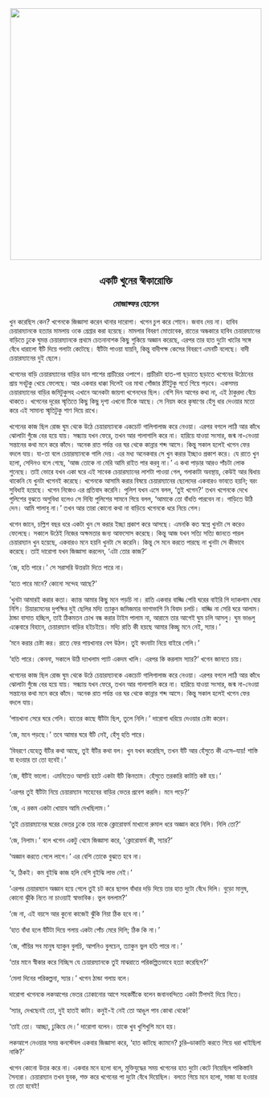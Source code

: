<div align=center> <img align=center src='../images/prothomalo/একটি-খুনের-স্বীকারোক্তি@মোজাফ্ফর-হোসেন' width=500px >

<h2 align=center>একটি খুনের স্বীকারোক্তি</h4><h3 align=center>মোজাফ্ফর হোসেন</h3></div>

খুন করেছিস কেন? খগেনকে জিজ্ঞাসা করেন থানার দারোগা। খগেন চুপ করে শোনে। জবাব দেয় না। হাবিব চেয়ারম্যানকে হত্যার মামলায় ওকে গ্রেপ্তার করা হয়েছে। মামলার বিবরণ মোতাবেক, রাতের অন্ধকারে হাবিব চেয়ারম্যানের বাড়িতে ঢুকে ঘুমন্ত চেয়ারম্যানকে প্রথমে চেতনানাশক কিছু শুকিয়ে অজ্ঞান করেছে, এরপর তার হাত দুটো খাটের সঙ্গে বেঁধে ধারালো বঁটি দিয়ে গলাটা কেটেছে। বঁটিটা পাওয়া যায়নি, কিন্তু বাদীপক্ষ কেসের বিবরণে এমনটি বলেছে। বাদী চেয়ারম্যানের দুই ছেলে।

খগেনের বাড়ি চেয়ারম্যানের বাড়ির ডান পাশের প্রাচীরের ওপাশে। প্রাচীরটা হাত-পা ছড়াতে ছড়াতে খগেনের উঠোনের প্রায় সবটুকু খেয়ে ফেলেছে। আর একবার ধাক্কা দিলেই ওর মাথা গোঁজার ঠাঁইটুকু গর্তে গিয়ে পড়বে। একসময় চেয়ারম্যানের বাড়ির জমিটুকুসহ এখানে অনেকটা জায়গা খগেনদের ছিল। বেশি দিন আগের কথা না, এই ঠাকুরদা বেঁচে থাকতে। খগেনের দূরের স্মৃতিতে কিছু কিছু দৃশ্য এখনো টিকে আছে। সে নিয়ম করে কৃষাণের হেঁসু ধার দেওয়ার মতো করে এই সামান্য স্মৃতিটুকু শাণ দিয়ে রাখে।

খগেনের কাজ ছিল রোজ ঘুম থেকে উঠে চেয়ারম্যানকে একচোট গালিগালাজ করে নেওয়া। এরপর বগলে লাঠি আর কাঁধে ঝোলাটা গুঁজে বের হয়ে যায়। সন্ধ্যায় যখন ফেরে, তখন আর গালাগালি করে না। হারিয়ে যাওয়া সংসার, জন্ম না-নেওয়া সন্তানের কথা মনে করে কাঁদে। অনেক রাত পর্যন্ত ওর ঘর থেকে কান্নার শব্দ আসে। কিন্তু সকাল হলেই খগেন ফের বদলে যায়। যা-তা বলে চেয়ারম্যানকে গালি দেয়। এর মধ্য অনেকবার সে খুন করার ইচ্ছাও প্রকাশ করে। যে রাতে খুন হলো, সেদিনও বলে গেছে, ‘আজ তোকে না মেরি আমি রাইত পার করবু না।’ এ কথা পাড়ার আরও পাঁচটা লোক শুনেছে। তাই ভোরে যখন একা ঘরে এই সাবেক চেয়ারম্যানের লাশটা পাওয়া গেল, গলাকাটা অবস্থায়, কেউই আর দ্বিধায় থাকেনি যে খুনটা খগেনই করেছে। খগেনকে আসামি করার বিষয়ে চেয়ারম্যানের ছেলেদের একবারও ভাবতে হয়নি; বরং সুবিধাই হয়েছে। খগেন নিজেও এর প্রতিবাদ করেনি। পুলিশ যখন এসে বলল, ‘তুই খগেন?’ তখন খগেনকে দেখে পুলিশের বুঝতে অসুবিধা হলেও সে দিব্যি পুলিশের সামনে গিয়ে বলল, ‘আমাকে তো বাঁধতি পারবেন না। গাড়িতে উঠি দেন। আমি পালাবু না।’ তখন আর তারা কোনো কথা না বাড়িয়ে খগেনকে ধরে নিয়ে গেল।

খগেন জানে, চল্লিশ বছর ধরে একটা খুন সে করার ইচ্ছা প্রকাশ করে আসছে। এমনকি কত স্বপ্নে খুনটা সে করেও ফেলেছে। সকালে উঠেই নিজের অক্ষমতার জন্য আফসোস করেছে। কিন্তু আজ যখন সত্যি সত্যি জানতে পারল চেয়ারম্যান খুন হয়েছে, একবারও মনে হয়নি খুনটা সে করেনি। কিন্তু সে মনে করতে পারছে না খুনটা সে কীভাবে করেছে। তাই দারোগা যখন জিজ্ঞাসা করলেন, ‘এটা তোর কাজ?’

‘জে, হতি পারে।’ সে সরাসরি উত্তরটা দিতে পারে না।

‘হতে পারে মানে? কোনো সন্দেহ আছে?’

‘খুনটা আমারই করার কতা। ক্যান্ত আমার কিছু মনে পড়চি না। রাতি একবার বাজ্জি পেয়ি ঘরের বাইরি গি দ্যাকলাম ঘোর নিশি। চিয়ারমেনের দুপক্ষির দুই ছেলির মদ্যি ত্যাকুন জমিজমার ভাগাভাগি নি বিবাদ চলচি। বাজ্জি না সেরি ঘরে আলাম। ঠান্ডা বাসাত হচ্ছিল, তাই ঠিকমতন চোখ বন্ধ করার টাইম পালাম না, আরামে তার আগেই ঘুম চলি আসলু। ঘুম ভাঙলু এক্কেবারে বিহানে, চেয়ারম্যান বাড়ির হইচইয়ে। মদ্যি রাতি কী হয়ছে আমার কিচ্ছু মনে নেই, স্যার।’

‘মনে করার চেষ্টা কর। রাতে ফের পায়খানার বেগ উঠল। তুই বদনাটা নিয়ে বাইরে গেলি।’

‘হতি পারে। কেননা, সকালে উঠি দ্যাখলাম প্যাট একদম খালি। এরপর কি করলাম স্যার?’ খগেন জানতে চায়।

খগেনের কাজ ছিল রোজ ঘুম থেকে উঠে চেয়ারম্যানকে একচোট গালিগালাজ করে নেওয়া। এরপর বগলে লাঠি আর কাঁধে ঝোলাটা গুঁজে বের হয়ে যায়। সন্ধ্যায় যখন ফেরে, তখন আর গালাগালি করে না। হারিয়ে যাওয়া সংসার, জন্ম না-নেওয়া সন্তানের কথা মনে করে কাঁদে। অনেক রাত পর্যন্ত ওর ঘর থেকে কান্নার শব্দ আসে। কিন্তু সকাল হলেই খগেন ফের বদলে যায়।

‘পায়খানা সেরে ঘরে গেলি। হাতের কাছে বঁটিটা ছিল, তুলে নিলি।’ দারোগা ধরিয়ে দেওয়ার চেষ্টা করেন।

‘জে, মনে পড়ছে।’ তবে আমার ঘরে বঁটি নেই, হেঁসু হতি পারে।

‘বিবরণে যেহেতু বঁটির কথা আছে, তুই বঁটির কথা বল। খুন যখন করেছিস, তখন বঁটি আর হেঁসুতে কী এসে–যায়! শাস্তি যা হওয়ার তা তো হবেই।’

‘জে, বঁটিই ভালো। এমনিতেও আসচি হাটে একটা বঁটি কিনতাম। হেঁসুতে তরকারি কাটতি কষ্ট হয়।’

‘এরপর তুই বঁটিটা নিয়ে চেয়ারম্যান সাহেবের বাড়ির ভেতর প্রবেশ করলি। মনে পড়ে?’

‘জে, এ রকম একটা খোয়াব আমি দেখছিলাম।’

‘তুই চেয়ারম্যানের ঘরের ভেতর ঢুকে তার নাকে ক্লোরোফর্ম মাখানো রুমাল ধরে অজ্ঞান করে নিলি। নিলি তো?’

‘জে, নিলাম।’ বলে খগেন একটু থেমে জিজ্ঞাসা করে, 'ক্লোরোফর্ম কী, স্যার?’

‘অজ্ঞান করতে গেলে লাগে।’ এর বেশি তোকে বুঝতে হবে না।

‘হ, ঠিকই। কম বুইঝি কাজ হলি বেশি বুইঝি লাভ নেই।’

‘এরপর চেয়ারম্যান অজ্ঞান হয়ে গেলে তুই চট করে ছাগল বাঁধার দড়ি দিয়ে তার হাত দুটো বেঁধে দিলি। বুড়ো মানুষ, কোনো ঝুঁকি নিতে না চাওয়াই স্বাভাবিক। ভুল বললাম?’

‘জে না, এই বয়সে আর কুনো কাজেই ঝুঁকি নিয়া ঠিক হবে না।’

‘হাত বাঁধা হলে বঁটিটা দিয়ে গলায় একটা পোঁচ মেরে দিলি; ঠিক কি না।’

‘জে, গাঁয়ির সব মানুষ য্যাকুন বুলচি, আপনিও বুলচেন, ত্যাকুন ভুল হতি পারে না।’

‘তার মানে স্বীকার করে নিচ্ছিস যে চেয়ারম্যানকে তুই মাঝরাতে পরিকল্পিতভাবে হত্যা করেছিস?’

‘মেলা দিনের পরিকল্পনা, স্যার।’ খগেন ঠান্ডা গলায় বলে।

দারোগা খগেনকে লকআপের ভেতর ঢোকানোর আগে সহকর্মীকে বলেন জবানবন্দিতে একটা টিপসই দিয়ে নিতে।

‘স্যার, দেখছেনই তো, দুই হাতই কাটা। কনুই-ই নেই তো আঙুল পাব কোথা থেকে!’

‘তাই তো। আচ্ছা, ঢুকিয়ে দে।’ দারোগা বলেন। তাকে খুব খুশিখুশি মনে হয়।

লকআপে নেওয়ার সময় কনস্টেবল একবার জিজ্ঞাসা করে, ‘হাত কাটছে ক্যামনে? চুরি–ডাকাতি করতে গিয়ে ধরা খাইছিলা নাকি?’

খগেন কোনো উত্তর করে না। একবার মনে হলো বলে, মুক্তিযুদ্ধের সময় খগেনের হাত দুটো কেটে নিয়েছিল পাকিস্তানি সৈন্যরা। চেয়ারম্যান তখন যুবক, শক্ত করে খগেনের পা দুটো বেঁধে দিয়েছিল। বলতে গিয়ে মনে হলো, সাজা যা হওয়ার তা তো হবেই!

